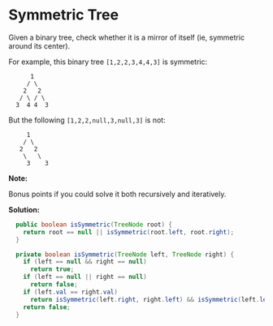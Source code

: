 # Symmetric Tree

Given a binary tree, check whether it is a mirror of itself (ie, symmetric around its center).

For example, this binary tree ``[1,2,2,3,4,4,3]`` is symmetric:

```
      1
     / \
    2   2
   / \ / \
  3  4 4  3
```

But the following ``[1,2,2,null,3,null,3]`` is not:

```
     1
    / \
   2   2
    \   \
     3    3
```

**Note:**

Bonus points if you could solve it both recursively and iteratively.

**Solution:**

```java
  public boolean isSymmetric(TreeNode root) {
    return root == null || isSymmetric(root.left, root.right);
  }

  private boolean isSymmetric(TreeNode left, TreeNode right) {
    if (left == null && right == null)
      return true;
    if (left == null || right == null)
      return false;
    if (left.val == right.val)
      return isSymmetric(left.right, right.left) && isSymmetric(left.left, right.right);
    return false;
  }
```
